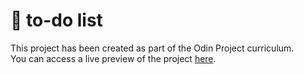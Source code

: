 # 🚀 to-do list

This project has been created as part of the Odin Project curriculum.  
You can access a live preview of the project [here](https://pedromprodr.github.io/todoApp/).
